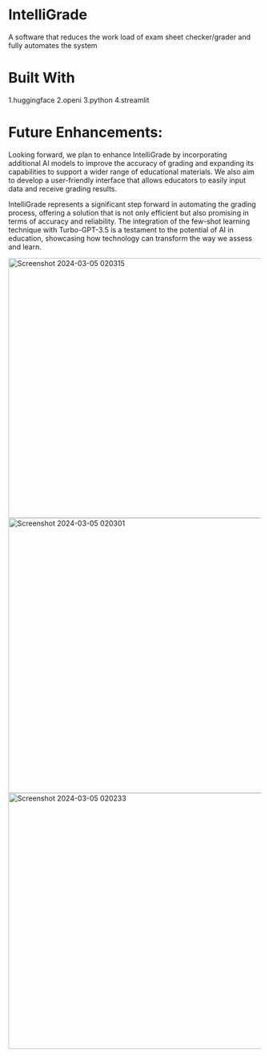 # IntelliGrade
A software that reduces the work load of exam sheet checker/grader and fully automates the system

# Built With
1.huggingface
2.openi
3.python
4.streamlit

# Future Enhancements:
Looking forward, we plan to enhance IntelliGrade by incorporating additional AI models to improve the accuracy of grading and expanding its capabilities to support a wider range of educational materials. We also aim to develop a user-friendly interface that allows educators to easily input data and receive grading results.

IntelliGrade represents a significant step forward in automating the grading process, offering a solution that is not only efficient but also promising in terms of accuracy and reliability. The integration of the few-shot learning technique with Turbo-GPT-3.5 is a testament to the potential of AI in education, showcasing how technology can transform the way we assess and learn.


<img width="519" alt="Screenshot 2024-03-05 020315" src="https://github.com/kamitabh2003/IntelliGrade/assets/157296234/f75ad64c-142f-4841-9ea7-22184545e9cf">
<img width="549" alt="Screenshot 2024-03-05 020301" src="https://github.com/kamitabh2003/IntelliGrade/assets/157296234/a485866b-66f3-4c3c-bccf-ce7541b947b3">
<img width="511" alt="Screenshot 2024-03-05 020233" src="https://github.com/kamitabh2003/IntelliGrade/assets/157296234/3d206f5c-8eb5-47ab-928e-55ea454e7697">




